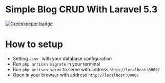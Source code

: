 # Simple Blog CRUD With Laravel 5.3

[![Greenkeeper badge](https://badges.greenkeeper.io/rohmanhm/simple-blog-crud-laravel.svg)](https://greenkeeper.io/)

# How to setup

* Setting `.env ` with your database configuration
* Run `php artisan migrate` in your terminal
* Run `php artisan serve` to serve with address `http://localhost:8000/`
* Open in your browser with address `http://localhost:8000/`